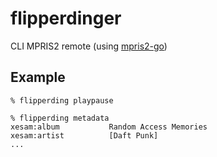 flipperdinger
=============

CLI MPRIS2 remote (using [mpris2-go](https://github.com/lann/mpris2-go))

Example
-------
```
% flipperding playpause

% flipperding metadata
xesam:album           Random Access Memories
xesam:artist          [Daft Punk]
...
```
